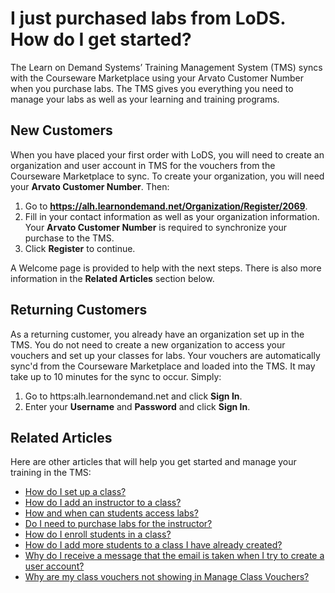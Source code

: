 # I just purchased labs from LoDS. How do I get started?

The Learn on Demand Systems’ Training Management System (TMS) syncs with the Courseware Marketplace using your Arvato Customer Number when you purchase labs. The TMS gives you everything you need to manage your labs as well as your learning and training programs.

## New Customers

When you have placed your first order with LoDS, you will need to create an organization and user account in TMS for the vouchers from the Courseware Marketplace to sync. To create your organization, you will need your **Arvato Customer Number**. Then:
1. Go to **https://alh.learnondemand.net/Organization/Register/2069**.
1. Fill in your contact information as well as your organization information. Your **Arvato Customer Number** is required to synchronize your purchase to the TMS.
1. Click **Register** to continue.

A Welcome page is provided to help with the next steps. There is also more information in the **Related Articles** section below.

## Returning Customers

As a returning customer, you already have an organization set up in the TMS. You do not need to create a new organization to access your vouchers and set up your classes for labs. Your vouchers are automatically sync'd from the Courseware Marketplace and loaded into the TMS. It may take up to 10 minutes for the sync to occur. Simply:
1. Go to https:alh.learnondemand.net and click **Sign In**.
1. Enter your **Username** and **Password** and click **Sign In**.

## Related Articles

Here are other articles that will help you get started and manage your training in the TMS:
- [How do I set up a class?](set-up-class.md)
- [How do I add an instructor to a class?](add-instructor-to-class.md)
- [How and when can students access labs?](../faq-for-arvato-marketplace/students-access-labs.md)
- [Do I need to purchase labs for the instructor?](../faq-for-arvato-marketplace/purchase-labs-for-instructor.md)
- [How do I enroll students in a class?](enroll-students-in-class.md)
- [How do I add more students to a class I have already created?](add-more-students-to-class.md)
- [Why do I receive a message that the email is taken when I try to create a user account?](../user-accounts/email-taken-message.md)
- [Why are my class vouchers not showing in Manage Class Vouchers?](../faq-for-arvato-marketplace/vouchers-not-showing-in-manage-class-vouchers.md)
